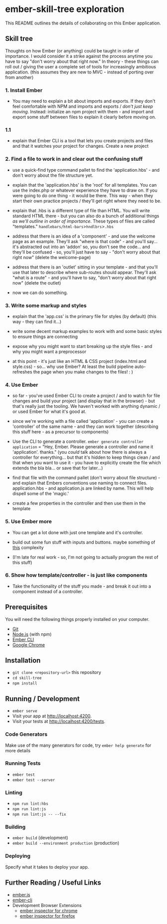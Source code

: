 # ember-skill-tree exploration

This README outlines the details of collaborating on this Ember application.



## Skill tree

Thoughts on how Ember (or anything) could be taught in order of importance. I would consider it a strike against the process anytime you have to say "don't worry about that right now." In theory - these things can roll out / giving the user a complete set of tools for increasingly ambitious application. (this assumes they are new to MVC - instead of porting over from another)


### 1. Install Ember

* You may need to explain a bit about imports and exports. If they don't feel comfortable with NPM and imports and exports / _don't just keep moving_. Instead: initialize an npm project with them - and import and export some stuff between files to explain it clearly before moving on.

### 1.1

* explain that Ember CLI is a tool that lets you create projects and files and that it watches your project for changes. Create a new project


### 2. Find a file to work in and clear out the confusing stuff

* use a quick-find type command pallet to find the 'application.hbs' - and don't worry about the file structure yet.

* explain that the 'application.hbs' is the 'root' for all templates. You can use the index.php or whatever experience they have to draw on. If you were going to do one thing - it would be there. This way - when they start their own practice projects / they'll get right where they need to be.

* explain that .hbs is a different type of file than HTML. You will write standard HTML there - but you can also do a bunch of additional things _as we'll outline in order of importance_. These types of files are called "templates." `handlebars/html-bars`>`hndlbrs`>`.hbs`

* address that there is an idea of a 'component' - and use the welcome
page as an example. They'll ask "where is that code" - and you'll say... it's abstracted out into an 'addon' so, you don't see the code... and they'll be confused - so, you'll just have to say - "don't worry about that right now" (delete the welcome-page)

* address that there is an 'outlet' sitting in your template - and that you'll use that later to describe where sub-routes should appear. They'll ask "what is a route" - and you'll have to say, "don't worry about that right now" (delete the outlet)

* now we can do something.


### 3. Write some markup and styles

* explain that the 'app.css' is the primary file for styles (by default) (this way - they can find it...)

* write some decent markup examples to work with and some basic styles to ensure things are connecting

* expose why you might want to start breaking up the style files - and why you might want a preprocessor

* at this point - it's just like an HTML & CSS project (index.html and style.css) - so... why use Ember? At least the build pipeline auto-refreshes the page when you make changes to the files! : )


### 4. Use Ember

* so far - you've used Ember CLI to create a project / and to watch for file changes and build your project (and display that in the browser) - but that's really just the tooling. We haven't worked with anything dynamic / or used Ember for what it's good at.

* since we're working with a file called 'application' - you can create a 'controller' of the same name - and they can work together (describing this stuff here - as a precursor to components)

* Use the CLI to generate a controller. `ember generate controller application` = "Hey, Ember. Please generate a controller and name it 'application'. thanks." (you _could_ talk about how there is always a controller for everything... but that it's hidden to keep things clean / and that when you want to use it - you have to explicitly create the file which extends the bla bla... or save that for later...)

* find that file with the command pallet (don't worry about file structure) - and explain that Embers conventions use naming to connect files. application.hbs - and application.js are linked by name. This will help dispell some of the 'magic.'

* create a few properties in the controller and then use them in the template

### 5. Use Ember more

* You can get a lot done with just one template and it's controller.

* build out some fun stuff with inputs and buttons. maybe something of [this](https://codepen.io/sheriffderek/pen/OGbWzG) complexity

* (I'm late for real work - so, I'm not going to actually program the rest of this stuff)

### 6. Show how template/controller - is just like components

* Take the functionality of the stuff you made - and break it out into a component instead of a controller.


## Prerequisites

You will need the following things properly installed on your computer.

* [Git](https://git-scm.com/)
* [Node.js](https://nodejs.org/) (with npm)
* [Ember CLI](https://ember-cli.com/)
* [Google Chrome](https://google.com/chrome/)

## Installation

* `git clone <repository-url>` this repository
* `cd skill-tree`
* `npm install`

## Running / Development

* `ember serve`
* Visit your app at [http://localhost:4200](http://localhost:4200).
* Visit your tests at [http://localhost:4200/tests](http://localhost:4200/tests).

### Code Generators

Make use of the many generators for code, try `ember help generate` for more details

### Running Tests

* `ember test`
* `ember test --server`

### Linting

* `npm run lint:hbs`
* `npm run lint:js`
* `npm run lint:js -- --fix`

### Building

* `ember build` (development)
* `ember build --environment production` (production)

### Deploying

Specify what it takes to deploy your app.

## Further Reading / Useful Links

* [ember.js](https://emberjs.com/)
* [ember-cli](https://ember-cli.com/)
* Development Browser Extensions
  * [ember inspector for chrome](https://chrome.google.com/webstore/detail/ember-inspector/bmdblncegkenkacieihfhpjfppoconhi)
  * [ember inspector for firefox](https://addons.mozilla.org/en-US/firefox/addon/ember-inspector/)
